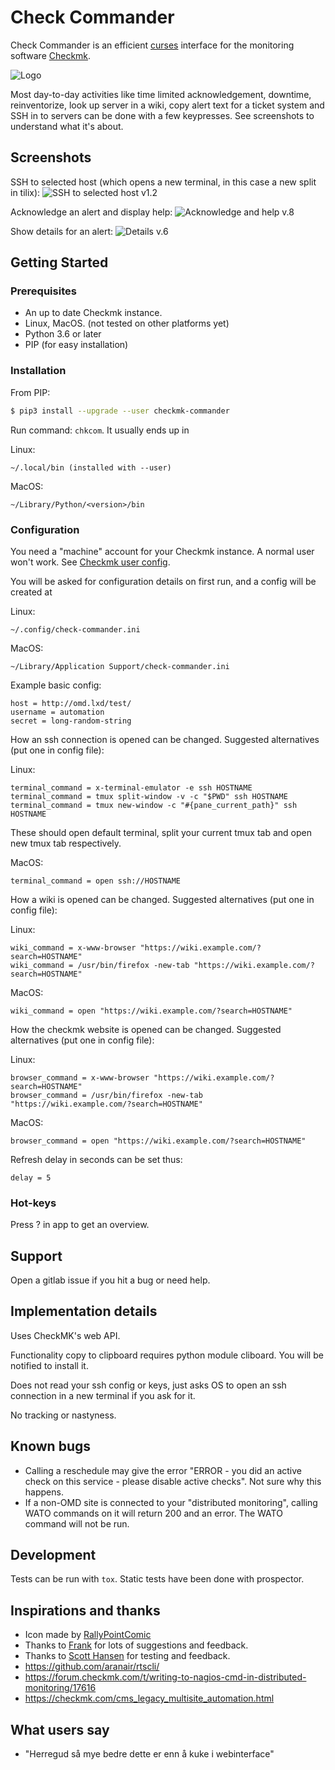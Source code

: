 # Check Commander

Check Commander is an efficient [curses](https://en.wikipedia.org/wiki/Ncurses) interface for the monitoring software [Checkmk](https://checkmk.com/).

![Logo](https://gitlab.com/larsfp/checkmk-commander/-/raw/master/media/logo_256.png)

Most day-to-day activities like time limited acknowledgement, downtime, reinventorize, look up server in a wiki, copy alert text for a ticket system and SSH in to servers can be done with a few keypresses. See screenshots to understand what it's about.

## Screenshots

SSH to selected host (which opens a new terminal, in this case a new split in tilix):
![SSH to selected host v1.2](https://gitlab.com/larsfp/checkmk-commander/-/raw/master/media/open_host_in_terminalv1.2.gif)

Acknowledge an alert and display help:
![Acknowledge and help v.8](https://gitlab.com/larsfp/checkmk-commander/-/raw/master/media/ack0.8.gif)

Show details for an alert:
![Details v.6](https://gitlab.com/larsfp/checkmk-commander/-/raw/master/media/Screenshotv.6.png)

## Getting Started

### Prerequisites

* An up to date Checkmk instance.
* Linux, MacOS. (not tested on other platforms yet)
* Python 3.6 or later
* PIP (for easy installation)

### Installation

From PIP:

```bash
$ pip3 install --upgrade --user checkmk-commander
```

Run command: ```chkcom```. It usually ends up in

Linux:

    ~/.local/bin (installed with --user)
 
MacOS:

    ~/Library/Python/<version>/bin

### Configuration

You need a "machine" account for your Checkmk instance. A normal user won't work. See [Checkmk user config](https://checkmk.com/cms_wato_user.html#user_config).

You will be asked for configuration details on first run, and a config will be created at

Linux:

    ~/.config/check-commander.ini

MacOS:

    ~/Library/Application Support/check-commander.ini

Example basic config:

    host = http://omd.lxd/test/
    username = automation
    secret = long-random-string

How an ssh connection is opened can be changed. Suggested alternatives (put one in config file):

Linux:

    terminal_command = x-terminal-emulator -e ssh HOSTNAME
    terminal_command = tmux split-window -v -c "$PWD" ssh HOSTNAME
    terminal_command = tmux new-window -c "#{pane_current_path}" ssh HOSTNAME

These should open default terminal, split your current tmux tab and open new tmux tab respectively.

MacOS:

    terminal_command = open ssh://HOSTNAME

How a wiki is opened can be changed. Suggested alternatives (put one in config file):

Linux:

    wiki_command = x-www-browser "https://wiki.example.com/?search=HOSTNAME"
    wiki_command = /usr/bin/firefox -new-tab "https://wiki.example.com/?search=HOSTNAME"

MacOS:

    wiki_command = open "https://wiki.example.com/?search=HOSTNAME"

How the checkmk website is opened can be changed. Suggested alternatives (put one in config file):

Linux:

    browser_command = x-www-browser "https://wiki.example.com/?search=HOSTNAME"
    browser_command = /usr/bin/firefox -new-tab "https://wiki.example.com/?search=HOSTNAME"

MacOS:

    browser_command = open "https://wiki.example.com/?search=HOSTNAME"

Refresh delay in seconds can be set thus:

    delay = 5

### Hot-keys

Press ? in app to get an overview.

## Support

Open a gitlab issue if you hit a bug or need help.

## Implementation details

Uses CheckMK's web API.

Functionality copy to clipboard requires python module cliboard. You will be notified to install it.

Does not read your ssh config or keys, just asks OS to open an ssh connection in a new terminal if you ask for it.

No tracking or nastyness.

## Known bugs

* Calling a reschedule may give the error "ERROR - you did an active check on this service - please disable active checks". Not sure why this happens.
* If a non-OMD site is connected to your "distributed monitoring", calling WATO commands on it will return 200 and an error. The WATO command will not be run.

## Development

Tests can be run with ```tox```. Static tests have been done with prospector.

## Inspirations and thanks

* Icon made by [RallyPointComic](https://anus.no/)
* Thanks to [Frank](http://www.frank2.net/) for lots of suggestions and feedback.
* Thanks to [Scott Hansen](https://gitlab.com/firecat4153) for testing and feedback.
* <https://github.com/aranair/rtscli/>
* <https://forum.checkmk.com/t/writing-to-nagios-cmd-in-distributed-monitoring/17616>
* <https://checkmk.com/cms_legacy_multisite_automation.html>

## What users say

* "Herregud så mye bedre dette er enn å kuke i webinterface"
